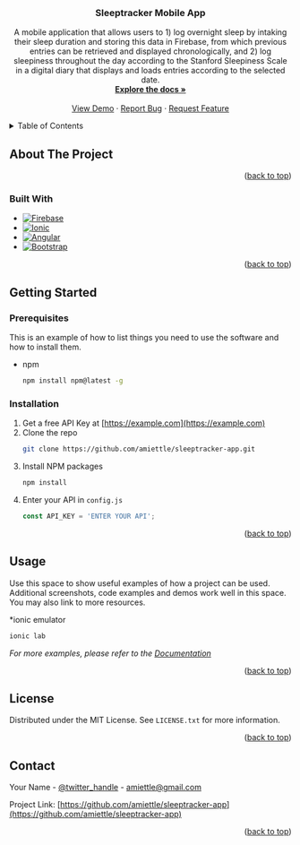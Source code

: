 <!-- Improved compatibility of back to top link: See: https://github.com/othneildrew/Best-README-Template/pull/73 -->
<a name="readme-top"></a>
<!--
*** Thanks for checking out the Best-README-Template. If you have a suggestion
*** that would make this better, please fork the repo and create a pull request
*** or simply open an issue with the tag "enhancement".
*** Don't forget to give the project a star!
*** Thanks again! Now go create something AMAZING! :D
-->



<!-- PROJECT SHIELDS -->
<!--
*** I'm using markdown "reference style" links for readability.
*** Reference links are enclosed in brackets [ ] instead of parentheses ( ).
*** See the bottom of this document for the declaration of the reference variables
*** for contributors-url, forks-url, etc. This is an optional, concise syntax you may use.
*** https://www.markdownguide.org/basic-syntax/#reference-style-links
-->
<!-- [![Contributors][contributors-shield]][contributors-url]
[![Forks][forks-shield]][forks-url]
[![Stargazers][stars-shield]][stars-url]
[![Issues][issues-shield]][issues-url]
[![MIT License][license-shield]][license-url]
[![LinkedIn][linkedin-shield]][linkedin-url] -->



<!-- PROJECT LOGO -->
<br />
<div align="center">
  <!-- <a href="https://github.com/amiettle/sleeptracker-app">
    <img src="images/logo.png" alt="Logo" width="80" height="80">
  </a> -->

<h3 align="center">Sleeptracker Mobile App</h3>

  <p align="center">
    A mobile application that allows users to 1) log overnight sleep by intaking their sleep duration and storing this data in Firebase, from which previous entries can be retrieved and displayed chronologically, and 2) log sleepiness throughout the day according to the Stanford Sleepiness Scale in a digital diary that displays and loads entries according to the selected date.
    <br />
    <a href="https://github.com/amiettle/sleeptracker-app"><strong>Explore the docs »</strong></a>
    <br />
    <br />
    <a href="https://github.com/amiettle/sleeptracker-app">View Demo</a>
    ·
    <a href="https://github.com/amiettle/sleeptracker-app/issues">Report Bug</a>
    ·
    <a href="https://github.com/amiettle/sleeptracker-app/issues">Request Feature</a>
  </p>
</div>



<!-- TABLE OF CONTENTS -->
<details>
  <summary>Table of Contents</summary>
  <ol>
    <li>
      <a href="#about-the-project">About The Project</a>
      <ul>
        <li><a href="#built-with">Built With</a></li>
      </ul>
    </li>
    <li>
      <a href="#getting-started">Getting Started</a>
      <ul>
        <li><a href="#prerequisites">Prerequisites</a></li>
        <li><a href="#installation">Installation</a></li>
      </ul>
    </li>
    <li><a href="#usage">Usage</a></li>
    <!-- <li><a href="#roadmap">Roadmap</a></li>
    <li><a href="#contributing">Contributing</a></li> -->
    <li><a href="#license">License</a></li>
    <li><a href="#contact">Contact</a></li>
    <!-- <li><a href="#acknowledgments">Acknowledgments</a></li> -->
  </ol>
</details>



<!-- ABOUT THE PROJECT -->
## About The Project

<p align="right">(<a href="#readme-top">back to top</a>)</p>



### Built With

* [![Firebase][Firebase.com]][Firebase-url]
* [![Ionic][IonicFramework.com]][Ionic-url]
* [![Angular][Angular.io]][Angular-url]
* [![Bootstrap][Bootstrap.com]][Bootstrap-url]

<p align="right">(<a href="#readme-top">back to top</a>)</p>



<!-- GETTING STARTED -->
## Getting Started

<!-- This is an example of how you may give instructions on setting up your project locally.
To get a local copy up and running follow these simple example steps. -->

### Prerequisites

This is an example of how to list things you need to use the software and how to install them.
* npm
  ```sh
  npm install npm@latest -g
  ```

### Installation

1. Get a free API Key at [https://example.com](https://example.com)
2. Clone the repo
   ```sh
   git clone https://github.com/amiettle/sleeptracker-app.git
   ```
3. Install NPM packages
   ```sh
   npm install
   ```
4. Enter your API in `config.js`
   ```js
   const API_KEY = 'ENTER YOUR API';
   ```

<p align="right">(<a href="#readme-top">back to top</a>)</p>



<!-- USAGE EXAMPLES -->
## Usage

Use this space to show useful examples of how a project can be used. Additional screenshots, code examples and demos work well in this space. You may also link to more resources.

*ionic emulator
  ```sh
  ionic lab
  ```

_For more examples, please refer to the [Documentation](https://example.com)_

<p align="right">(<a href="#readme-top">back to top</a>)</p>



<!-- ROADMAP -->
<!-- ## Roadmap

- [ ] Feature 1
- [ ] Feature 2
- [ ] Feature 3
    - [ ] Nested Feature

See the [open issues](https://github.com/amiettle/sleeptracker-app/issues) for a full list of proposed features (and known issues).

<p align="right">(<a href="#readme-top">back to top</a>)</p> -->



<!-- LICENSE -->
## License

Distributed under the MIT License. See `LICENSE.txt` for more information.

<p align="right">(<a href="#readme-top">back to top</a>)</p>



<!-- CONTACT -->
## Contact

Your Name - [@twitter_handle](https://twitter.com/twitter_handle) - amiettle@gmail.com

Project Link: [https://github.com/amiettle/sleeptracker-app](https://github.com/amiettle/sleeptracker-app)

<p align="right">(<a href="#readme-top">back to top</a>)</p>



<!-- ACKNOWLEDGMENTS -->
<!-- ## Acknowledgments

* []()
* []()
* []()

<p align="right">(<a href="#readme-top">back to top</a>)</p> -->



<!-- MARKDOWN LINKS & IMAGES -->
<!-- https://www.markdownguide.org/basic-syntax/#reference-style-links -->
[contributors-shield]: https://img.shields.io/github/contributors/amiettle/sleeptracker-app.svg?style=for-the-badge
[contributors-url]: https://github.com/amiettle/sleeptracker-app/graphs/contributors
[forks-shield]: https://img.shields.io/github/forks/amiettle/sleeptracker-app.svg?style=for-the-badge
[forks-url]: https://github.com/amiettle/sleeptracker-app/network/members
[stars-shield]: https://img.shields.io/github/stars/amiettle/sleeptracker-app.svg?style=for-the-badge
[stars-url]: https://github.com/amiettle/sleeptracker-app/stargazers
[issues-shield]: https://img.shields.io/github/issues/amiettle/sleeptracker-app.svg?style=for-the-badge
[issues-url]: https://github.com/amiettle/sleeptracker-app/issues
[license-shield]: https://img.shields.io/github/license/amiettle/sleeptracker-app.svg?style=for-the-badge
[license-url]: https://github.com/amiettle/sleeptracker-app/blob/master/LICENSE.txt
[linkedin-shield]: https://img.shields.io/badge/-LinkedIn-black.svg?style=for-the-badge&logo=linkedin&colorB=555
[linkedin-url]: https://linkedin.com/in/amiettle
[product-screenshot]: images/screenshot.png
[Next.js]: https://img.shields.io/badge/next.js-000000?style=for-the-badge&logo=nextdotjs&logoColor=white
[Next-url]: https://nextjs.org/
[React.js]: https://img.shields.io/badge/React-20232A?style=for-the-badge&logo=react&logoColor=61DAFB
[React-url]: https://reactjs.org/
[Vue.js]: https://img.shields.io/badge/Vue.js-35495E?style=for-the-badge&logo=vuedotjs&logoColor=4FC08D
[Vue-url]: https://vuejs.org/
[Angular.io]: https://img.shields.io/badge/Angular-DD0031?style=for-the-badge&logo=angular&logoColor=white
[Angular-url]: https://angular.io/
[Svelte.dev]: https://img.shields.io/badge/Svelte-4A4A55?style=for-the-badge&logo=svelte&logoColor=FF3E00
[Svelte-url]: https://svelte.dev/
[Laravel.com]: https://img.shields.io/badge/Laravel-FF2D20?style=for-the-badge&logo=laravel&logoColor=white
[Laravel-url]: https://laravel.com
[Bootstrap.com]: https://img.shields.io/badge/Bootstrap-563D7C?style=for-the-badge&logo=bootstrap&logoColor=white
[Bootstrap-url]: https://getbootstrap.com
[JQuery.com]: https://img.shields.io/badge/jQuery-0769AD?style=for-the-badge&logo=jquery&logoColor=white
[JQuery-url]: https://jquery.com 
[Ionic-url]: https://ionicframework.com/
[IonicFramework.com]: https://ionicframework.com/docs/logos/ionic-text-docs-dark.svg
[Firebase-url]: https://firebase.google.com/
[Firebase.com]: https://www.gstatic.com/devrel-devsite/prod/v96c9f4c7361e162d551bf5e976e44bdb25c320f124e0cabc0d8149eef7bbdf40/firebase/images/lockup.svg